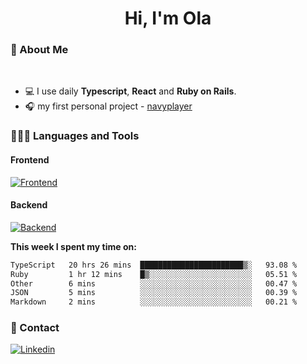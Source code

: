 <h1 align="center">Hi, I'm Ola</h1>

### 💅 About Me

<br/>

- 💻 I use daily **Typescript**, **React** and **Ruby on Rails**.
- 🎧 my first personal project - [navyplayer](https://navyplayer.netlify.app/)

### 👩🏻‍💻 Languages and Tools

#### Frontend

[![Frontend](https://skillicons.dev/icons?i=react,nextjs,ts,js,html,css,scss,tailwind)](https://skillicons.dev)

#### Backend
[![Backend](https://skillicons.dev/icons?i=nodejs,express,nestjs,rails,graphql)](https://skillicons.dev)

**This week I spent my time on:**

<!--START_SECTION:waka-->

```txt
TypeScript   20 hrs 26 mins  ███████████████████████▒░   93.08 %
Ruby         1 hr 12 mins    █▒░░░░░░░░░░░░░░░░░░░░░░░   05.51 %
Other        6 mins          ░░░░░░░░░░░░░░░░░░░░░░░░░   00.47 %
JSON         5 mins          ░░░░░░░░░░░░░░░░░░░░░░░░░   00.39 %
Markdown     2 mins          ░░░░░░░░░░░░░░░░░░░░░░░░░   00.21 %
```

<!--END_SECTION:waka-->

### 📨 Contact
  
[![Linkedin](https://skillicons.dev/icons?i=linkedin)](https://linkedin.com/in/aleksandra-kamińska)
